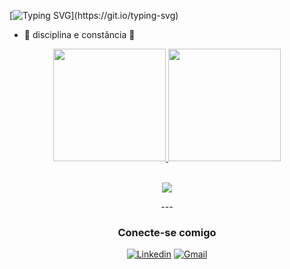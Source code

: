 [![Typing SVG](https://readme-typing-svg.demolab.com?font=Fira+Code&pause=1000&color=F741EE&width=435&lines=Bem-vindo(a)+!)](https://git.io/typing-svg)
- 🌱 disciplina e constância 💪
<div align="center">
  <a href="https://github.com/pollyanarocha416">
  <img height="180em" src="https://github-readme-stats.vercel.app/api?username=pollyanarocha416&show_icons=true&theme=dracula&include_all_commits=true&count_private=true"/>
  <img height="180em" src="https://github-readme-stats.vercel.app/api/top-langs/?username=pollyanarocha416&layout=compact&langs_count=7&theme=dracula"/>
<div style="display: inline_block"><br>
   
<p align="center">
  <a href="https://skillicons.dev">
    <img src="https://skillicons.dev/icons?i=python,django,fastapi,postgres,mysql,docker,git,bitbucket,vscode" />
  </a>
</p>
</div>
---

### Conecte-se comigo

[![Linkedin](https://img.shields.io/badge/-LinkedIn-%230077B5?style=for-the-badge&logo=linkedin&logoColor=white)](https://www.linkedin.com/in/pollyana-rocha/)
[![Gmail](https://img.shields.io/badge/Gmail-D14836?style=for-the-badge&logo=gmail&logoColor=white)](mailto:devpollyanarocha@gmail.com "devpollyanarocha@gmail.com")
